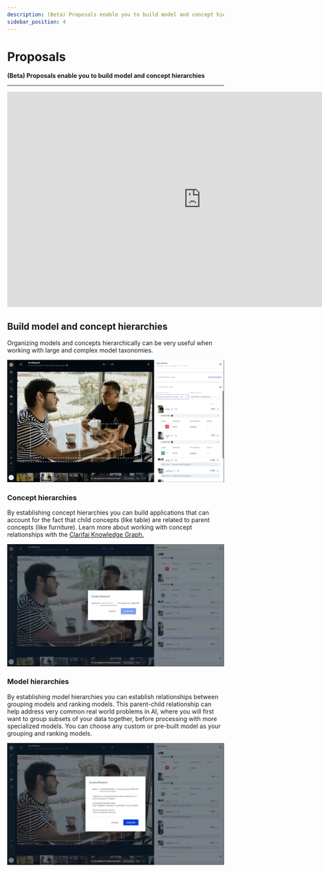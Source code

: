 ```yaml
---
description: (Beta) Proposals enable you to build model and concept hierarchies
sidebar_position: 4
---
```


# Proposals

**(Beta) Proposals enable you to build model and concept hierarchies**
<hr />

<iframe width="900" height="500" src="https://www.youtube.com/embed/7r2sc3I6Tvo" frameborder="0" allow="accelerometer; autoplay; encrypted-media; gyroscope; picture-in-picture" allowfullscreen ></iframe>

<!--{% embed url="https://youtu.be/7r2sc3I6Tvo" caption="Learn how to interact with your data in Explorer" %}-->


## Build model and concept hierarchies

Organizing models and concepts hierarchically can be very useful when working with large and complex model taxonomies.

![Create parent-child relationships between concepts](/img/proposers.jpg)

### Concept hierarchies

By establishing concept hierarchies you can build applications that can account for the fact that child concepts \(like table\) are related to parent concepts \(like furniture\). Learn more about working with concept relationships with the [Clarifai Knowledge Graph. ](https://docs.clarifai.com/portal-guide/concepts/knowledge_graph)

![Choose your concept relationships](/img/concept-relations.jpg)

### Model hierarchies

By establishing model hierarchies you can establish relationships between grouping models and ranking models. This parent-child relationship can help address very common real world problems in AI, where you will first want to group subsets of your data together, before processing with more specialized models. You can choose any custom or pre-built model as your grouping and ranking models.

![The proposals tab helps you to take advantage of AI assist and knowledge graph linking. ](/img/concept-relations-2.jpg)

